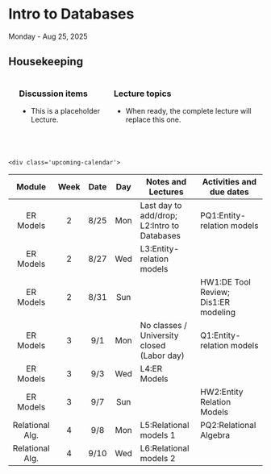 # Intro to Databases

Monday - Aug 25, 2025

## Housekeeping

<div class="columns">

<div class="column" width="9%">

</div>

<div class="column" width="45%">

### Discussion items

- This is a placeholder Lecture.

</div>

<div class="column" width="40%">

### Lecture topics

- When ready, the complete lecture will replace this one.

</div>

</div>

<div style="margin-top:25px">

 

</div>

<style></style>
    <div class='upcoming-calendar'>

| Module | Week | Date | Day | Notes and Lectures | Activities and due dates |
|:--:|:--:|:--:|:--:|----|----|
| ER Models | 2 | 8/25 | Mon | Last day to add/drop; L2:Intro to Databases | PQ1:Entity-relation models |
| ER Models | 2 | 8/27 | Wed | L3:Entity-relation models |  |
| ER Models | 2 | 8/31 | Sun |  | HW1:DE Tool Review; Dis1:ER modeling |
| ER Models | 3 | 9/1 | Mon | No classes / University closed (Labor day) | Q1:Entity-relation models |
| ER Models | 3 | 9/3 | Wed | L4:ER Models |  |
| ER Models | 3 | 9/7 | Sun |  | HW2:Entity Relation Models |
| Relational Alg. | 4 | 9/8 | Mon | L5:Relational models 1 | PQ2:Relational Algebra |
| Relational Alg. | 4 | 9/10 | Wed | L6:Relational models 2 |  |

</div>
